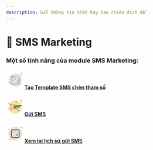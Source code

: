 ```yaml
---
description: Gửi những tin nhắn hay tạo chiến dịch để
---
```


# 📨 SMS Marketing

### Một số tính năng của module SMS Marketing:

#### [![](../.gitbook/assets/icons8-web-50.png)Tạo Template SMS chèn tham số](sms-marketing.md#tao-template-sms-chen-tham-so)

#### ![](<../.gitbook/assets/icons8-sent-50 (1).png>)[Gửi SMS](sms-marketing/gui-va-xem-lai-lich-su-gui/)

#### ![](../.gitbook/assets/icons8-edit-chat-history-50.png)[Xem lại lịch sử gửi SMS](sms-marketing/xem-lai-lich-su-gui-sms.md)
